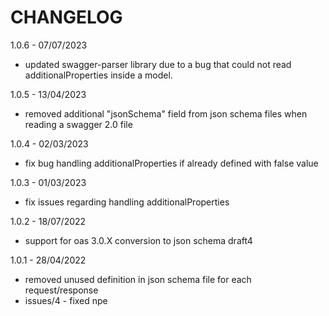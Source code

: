 # CHANGELOG

1.0.6 - 07/07/2023
- updated swagger-parser library due to a bug that could not read additionalProperties inside a model.

1.0.5 - 13/04/2023
- removed additional "jsonSchema" field from json schema files when reading a swagger 2.0 file

1.0.4 - 02/03/2023
- fix bug handling additionalProperties if already defined with false value

1.0.3 - 01/03/2023
- fix issues regarding handling additionalProperties 

1.0.2 - 18/07/2022
- support for oas 3.0.X conversion to json schema draft4

1.0.1 - 28/04/2022

- removed unused definition in json schema file for each request/response
- issues/4 - fixed npe

